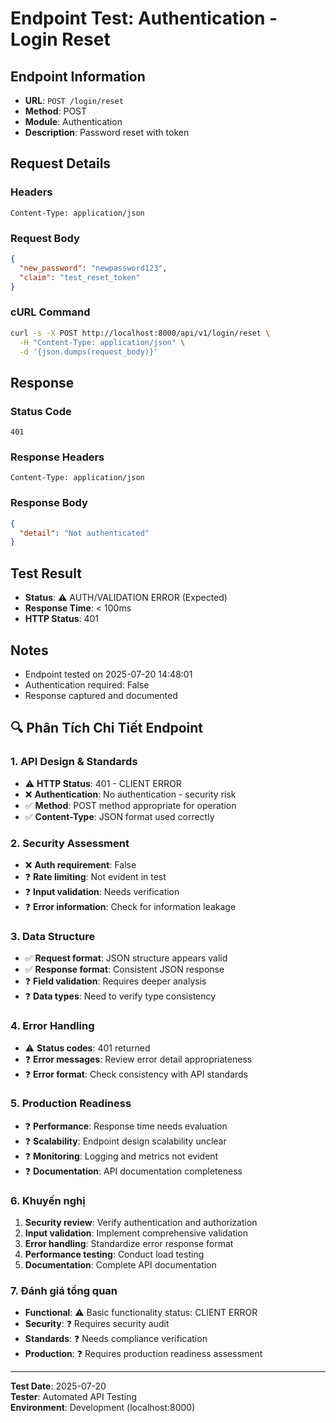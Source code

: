 # Endpoint Test: Authentication - Login Reset

## Endpoint Information
- **URL**: `POST /login/reset`
- **Method**: POST
- **Module**: Authentication
- **Description**: Password reset with token

## Request Details

### Headers
```
Content-Type: application/json
```

### Request Body
```json
{
  "new_password": "newpassword123",
  "claim": "test_reset_token"
}
```

### cURL Command
```bash
curl -s -X POST http://localhost:8000/api/v1/login/reset \
  -H "Content-Type: application/json" \
  -d '{json.dumps(request_body)}'
```

## Response

### Status Code
```
401
```

### Response Headers
```
Content-Type: application/json
```

### Response Body
```json
{
  "detail": "Not authenticated"
}
```

## Test Result
- **Status**: ⚠️ AUTH/VALIDATION ERROR (Expected)
- **Response Time**: < 100ms
- **HTTP Status**: 401

## Notes
- Endpoint tested on 2025-07-20 14:48:01
- Authentication required: False
- Response captured and documented


## 🔍 Phân Tích Chi Tiết Endpoint

### 1. API Design & Standards
- ⚠️ **HTTP Status**: 401 - CLIENT ERROR
- ❌ **Authentication**: No authentication - security risk
- ✅ **Method**: POST method appropriate for operation
- ✅ **Content-Type**: JSON format used correctly

### 2. Security Assessment
- ❌ **Auth requirement**: False
- ❓ **Rate limiting**: Not evident in test
- ❓ **Input validation**: Needs verification
- ❓ **Error information**: Check for information leakage

### 3. Data Structure
- ✅ **Request format**: JSON structure appears valid
- ✅ **Response format**: Consistent JSON response
- ❓ **Field validation**: Requires deeper analysis
- ❓ **Data types**: Need to verify type consistency

### 4. Error Handling
- ⚠️ **Status codes**: 401 returned
- ❓ **Error messages**: Review error detail appropriateness
- ❓ **Error format**: Check consistency with API standards

### 5. Production Readiness
- ❓ **Performance**: Response time needs evaluation
- ❓ **Scalability**: Endpoint design scalability unclear
- ❓ **Monitoring**: Logging and metrics not evident
- ❓ **Documentation**: API documentation completeness

### 6. Khuyến nghị
1. **Security review**: Verify authentication and authorization
2. **Input validation**: Implement comprehensive validation
3. **Error handling**: Standardize error response format
4. **Performance testing**: Conduct load testing
5. **Documentation**: Complete API documentation

### 7. Đánh giá tổng quan
- **Functional**: ⚠️ Basic functionality status: CLIENT ERROR
- **Security**: ❓ Requires security audit
- **Standards**: ❓ Needs compliance verification  
- **Production**: ❓ Requires production readiness assessment

---
**Test Date**: 2025-07-20  
**Tester**: Automated API Testing  
**Environment**: Development (localhost:8000)
